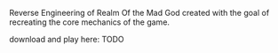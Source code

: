 Reverse Engineering of Realm Of the Mad God created with the goal of recreating the core mechanics of the game.

download and play here: TODO
